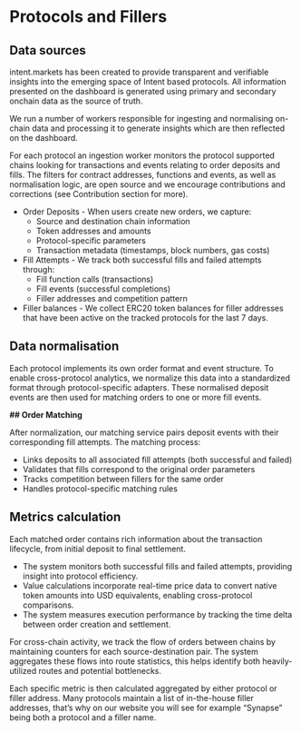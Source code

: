 # Protocols and Fillers

## Data sources

intent.markets has been created to provide transparent and verifiable insights into the emerging space of Intent based protocols. All information presented on the dashboard is generated using primary and secondary onchain data as the source of truth.

We run a number of workers responsible for ingesting and normalising on-chain data and processing it to generate insights which are then reflected on the dashboard.

For each protocol an ingestion worker monitors the protocol supported chains looking for transactions and events relating to order deposits and fills. The filters for contract addresses, functions and events, as well as normalisation logic, are open source and we encourage contributions and corrections (see Contribution section for more).

- Order Deposits - When users create new orders, we capture:
    - Source and destination chain information
    - Token addresses and amounts
    - Protocol-specific parameters
    - Transaction metadata (timestamps, block numbers, gas costs)
- Fill Attempts - We track both successful fills and failed attempts through:
    - Fill function calls (transactions)
    - Fill events (successful completions)
    - Filler addresses and competition pattern
- Filler balances - We collect ERC20 token balances for filler addresses that have been active on the tracked protocols for the last 7 days.

## Data normalisation

Each protocol implements its own order format and event structure. To enable cross-protocol analytics, we normalize this data into a standardized format through protocol-specific adapters. These normalised deposit events are then used for matching orders to one or more fill events. 

**## Order Matching**

After normalization, our matching service pairs deposit events with their corresponding fill attempts. The matching process:

- Links deposits to all associated fill attempts (both successful and failed)
- Validates that fills correspond to the original order parameters
- Tracks competition between fillers for the same order
- Handles protocol-specific matching rules

## Metrics calculation

Each matched order contains rich information about the transaction lifecycle, from initial deposit to final settlement. 

- The system monitors both successful fills and failed attempts, providing insight into protocol efficiency.
- Value calculations incorporate real-time price data to convert native token amounts into USD equivalents, enabling cross-protocol comparisons.
- The system measures execution performance by tracking the time delta between order creation and settlement.

For cross-chain activity, we track the flow of orders between chains by maintaining counters for each source-destination pair. The system aggregates these flows into route statistics, this helps identify both heavily-utilized routes and potential bottlenecks.

Each specific metric is then calculated aggregated by either protocol or filler address. Many protocols maintain a list of in-the-house filler addresses, that’s why on our website you will see for example “Synapse” being both a protocol and a filler name.